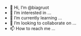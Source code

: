 - 👋 Hi, I’m @biagruot
- 👀 I’m interested in ...
- 🌱 I’m currently learning ...
- 💞️ I’m looking to collaborate on ...
- 📫 How to reach me ...

<!---
biagruot/biagruot is a ✨ special ✨ repository because its `README.md` (this file) appears on your GitHub profile.
You can click the Preview link to take a look at your changes.
--->
